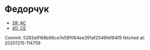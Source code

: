 # Федорчук
- [39: AC](39.md)
- [40: CE](40.md)

Commit: 5283a9168b68ce7e58f064ee391af2546fef84f9
 fetched at: 20201215-114759
